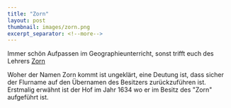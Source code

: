 ```yaml
---
title: "Zorn"
layout: post
thumbnail: images/zorn.png
excerpt_separator: <!--more-->
---
```


Immer schön Aufpassen im Geographieunterricht, sonst trifft euch des Lehrers  [Zorn](https://s.geo.admin.ch/22mwd1hvc5e1)

Woher der Namen Zorn kommt ist ungeklärt, eine Deutung ist, dass sicher der Flurname auf den Übernamen des Besitzers zurückzuführen ist. Erstmalig erwähnt ist der Hof im Jahr 1634 wo er im Besitz des "Zorn" aufgeführt ist. 
<!--more-->
